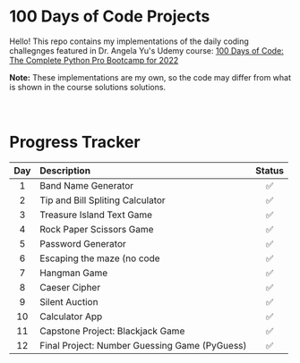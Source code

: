 # 100 Days of Code Projects

Hello! This repo contains my implementations of the daily coding challegnges featured in Dr. Angela Yu's Udemy course: [100 Days of Code: The Complete Python Pro Bootcamp for 2022](https://www.udemy.com/course/100-days-of-code/)

**Note:** These implementations are my own, so the code may differ from what is shown in the course solutions solutions.  
<br>
<br>
# Progress Tracker

| Day   | Description   | Status    |
| :-----: | :------------- | :-------: |
| 1     | Band Name Generator | ✅  |
| 2     | Tip and Bill Spliting Calculator | ✅  |
| 3     | Treasure Island Text Game | ✅  |
| 4     | Rock Paper Scissors Game | ✅  |
| 5     | Password Generator | ✅  |
| 6     | Escaping the maze (no code| ✅  |
| 7     | Hangman Game | ✅  |
| 8     | Caeser Cipher | ✅  |
| 9     | Silent Auction | ✅  |
| 10    | Calculator App | ✅  |
| 11    | Capstone Project: Blackjack Game | ✅  |
| 12    | Final Project: Number Guessing Game  (PyGuess) | ✅  |